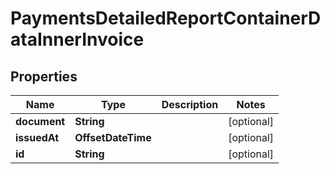 

# PaymentsDetailedReportContainerDataInnerInvoice


## Properties

| Name | Type | Description | Notes |
|------------ | ------------- | ------------- | -------------|
|**document** | **String** |  |  [optional] |
|**issuedAt** | **OffsetDateTime** |  |  [optional] |
|**id** | **String** |  |  [optional] |



